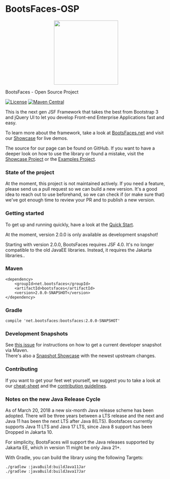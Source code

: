 BootsFaces-OSP
==============

<p align="center">
    <img src="http://www.bootsfaces.net/javax.faces.resource/bsf.full.teal.png.jsf?ln=images" width="200">
</p>

BootsFaces - Open Source Project

[![License](https://img.shields.io/:license-Apache2-blue.svg)](http://www.apache.org/licenses/LICENSE-2.0)
[![Maven Central](https://maven-badges.herokuapp.com/maven-central/net.bootsfaces/bootsfaces/badge.svg)](https://maven-badges.herokuapp.com/maven-central/net.bootsfaces/bootsfaces)

This is the next gen JSF Framework that takes the best from Bootstrap 3 and jQuery UI to let you develop Front-end Enterprise Applications fast and easy.

To learn more about the framework, take a look at  [BootsFaces.net](http://www.bootsfaces.net/) and visit our [Showcase](http://showcase.bootsfaces.net) for live demos.

The source for our page can be found on GitHub. If you want to have a deeper look on how to use the library or found a mistake, visit the [Showcase Project](https://github.com/TheCoder4eu/BootsFacesWeb) or the [Examples Project](https://github.com/TheCoder4eu/BootsFaces-examples).

### State of the project
At the moment, this project is not maintained actively. If you need a feature, please send us a pull request so we can build a new version. It's a good idea to reach out to use beforehand, so we can check if (or make sure that) we've got enough time to review your PR and to publish a new version.

### Getting started
To get up and running quickly, have a look at the [Quick Start](https://www.bootsfaces.net/quick-start.jsf).

At the moment, version 2.0.0 is only available as development snapshot!

Starting with version 2.0.0, BootsFaces requires JSF 4.0. It's no longer compatible to the old JavaEE libraries. Instead, it requires the Jakarta libraries..

### Maven

    <dependency>
        <groupId>net.bootsfaces</groupId>
        <artifactId>bootsfaces</artifactId>
        <version>2.0.0-SNAPSHOT</version>
    </dependency>

### Gradle

    compile 'net.bootsfaces:bootsfaces:2.0.0-SNAPSHOT'

### Development Snapshots

See [this issue](https://github.com/TheCoder4eu/BootsFaces-OSP/issues/369) for instructions on how to get a current developer snapshot via Maven.  
There's also a [Snapshot Showcase](http://www3.bootsfaces.net/Showcase/) with the newest upstream changes.

### Contributing
If you want to get your feet wet yourself, we suggest you to take a look at our [cheat-sheet](cheat-sheet.md) and the [contribution guidelines](CONTRIBUTING.md).

### Notes on the new Java Release Cycle
As of March 20, 2018 a new six-month Java release scheme has been adopted.
There will be three years between a LTS release and the next and Java 11 has been the next LTS after Java 8(LTS). Bootsfaces currently supports Java 11 LTS and Java 17 LTS, since Java 8 support has been Dropped in Jakarta 10.

For simplicity, BootsFaces will support the Java releases supported by Jakarta EE, which in version 11 might be only Java 21+.

With Gradle, you can build the library using the following Targets:

```
./gradlew :javaBuild:buildJava11Jar
./gradlew :javaBuild:buildJava17Jar
```

